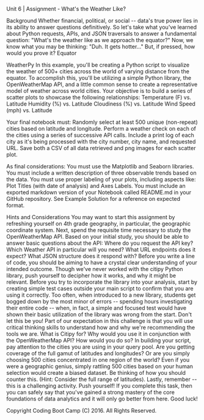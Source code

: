 Unit 6 | Assignment - What's the Weather Like?

Background
Whether financial, political, or social -- data's true power lies in its ability to answer questions definitively. So let's take what you've learned 
about Python requests, APIs, and JSON traversals to answer a fundamental question: "What's the weather like as we approach the equator?"
Now, we know what you may be thinking: "Duh. It gets hotter..."
But, if pressed, how would you prove it?
Equator

WeatherPy
In this example, you'll be creating a Python script to visualize the weather of 500+ cities across the world of varying distance from the equator. To 
accomplish this, you'll be utilizing a simple Python library, the OpenWeatherMap API, and a little common sense to create a representative model of 
weather across world cities.
Your objective is to build a series of scatter plots to showcase the following relationships:
Temperature (F) vs. Latitude
Humidity (%) vs. Latitude
Cloudiness (%) vs. Latitude
Wind Speed (mph) vs. Latitude

Your final notebook must:
Randomly select at least 500 unique (non-repeat) cities based on latitude and longitude.
Perform a weather check on each of the cities using a series of successive API calls.
Include a print log of each city as it's being processed with the city number, city name, and requested URL.
Save both a CSV of all data retrieved and png images for each scatter plot.

As final considerations:
You must use the Matplotlib and Seaborn libraries.
You must include a written description of three observable trends based on the data.
You must use proper labeling of your plots, including aspects like: Plot Titles (with date of analysis) and Axes Labels.
You must include an exported markdown version of your Notebook called  README.md in your GitHub repository.
See Example Solution for a reference on expected format.

Hints and Considerations
You may want to start this assignment by refreshing yourself on 4th grade geography, in particular, the geographic coordinate system.
Next, spend the requisite time necessary to study the OpenWeatherMap API. Based on your initial study, you should be able to answer basic questions 
about the API: Where do you request the API key? Which Weather API in particular will you need? What URL endpoints does it expect? What JSON structure 
does it respond with? Before you write a line of code, you should be aiming to have a crystal clear understanding of your intended outcome.
Though we've never worked with the citipy Python library, push yourself to decipher how it works, and why it might be relevant. Before you try to 
incorporate the library into your analysis, start by creating simple test cases outside your main script to confirm that you are using it correctly. Too
often, when introduced to a new library, students get bogged down by the most minor of errors -- spending hours investigating their entire code -- when,
in fact, a simple and focused test would have shown their basic utilization of the library was wrong from the start. Don't let this be you!
Part of our expectation in this challenge is that you will use critical thinking skills to understand how and why we're recommending the tools we are. 
What is Citipy for? Why would you use it in conjunction with the OpenWeatherMap API? How would you do so?
In building your script, pay attention to the cities you are using in your query pool. Are you getting coverage of the full gamut of latitudes and 
longitudes? Or are you simply choosing 500 cities concentrated in one region of the world? Even if you were a geographic genius, simply rattling 500 
cities based on your human selection would create a biased dataset. Be thinking of how you should counter this. (Hint: Consider the full range of 
latitudes).
Lastly, remember -- this is a challenging activity. Push yourself! If you complete this task, then you can safely say that you've gained a strong 
mastery of the core foundations of data analytics and it will only go better from here. Good luck!

Copyright
Coding Boot Camp (C) 2016. All Rights Reserved.
